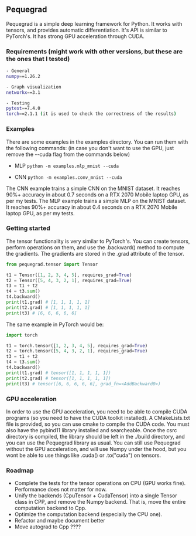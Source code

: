 ## Pequegrad

Pequegrad is a simple deep learning framework for Python. It works with tensors, and provides automatic differentiation. It's API is similar to PyTorch's.
It has strong GPU acceleration through CUDA.

### Requirements (might work with other versions, but these are the ones that I tested)

```bash
- General
numpy==1.26.2

- Graph visualization
networkx==3.1

- Testing
pytest==7.4.0
torch==2.1.1 (it is used to check the correctness of the results)
```

### Examples

There are some examples in the examples directory. You can run them with the following commands:
(in case you don't want to use the GPU, just remove the --cuda flag from the commands below)

- MLP
  `python -m examples.mlp_mnist --cuda`

- CNN
  `python -m examples.conv_mnist --cuda`

The CNN example trains a simple CNN on the MNIST dataset. It reaches 90%+ accuracy in about 0.7 seconds on a RTX 2070 Mobile laptop GPU, as per my tests.
The MLP example trains a simple MLP on the MNIST dataset. It reaches 90%+ accuracy in about 0.4 seconds on a RTX 2070 Mobile laptop GPU, as per my tests.

### Getting started

The tensor functionality is very similar to PyTorch's. You can create tensors, perform operations on them, and use the .backward() method to compute the gradients. The gradients are stored in the .grad attribute of the tensor.

```python
from pequegrad.tensor import Tensor

t1 = Tensor([1, 2, 3, 4, 5], requires_grad=True)
t2 = Tensor([5, 4, 3, 2, 1], requires_grad=True)
t3 = t1 + t2
t4 = t3.sum()
t4.backward()
print(t1.grad) # [1, 1, 1, 1, 1]
print(t2.grad) # [1, 1, 1, 1, 1]
print(t3) # [6, 6, 6, 6, 6]
```

The same example in PyTorch would be:

```python
import torch

t1 = torch.tensor([1, 2, 3, 4, 5], requires_grad=True)
t2 = torch.tensor([5, 4, 3, 2, 1], requires_grad=True)
t3 = t1 + t2
t4 = t3.sum()
t4.backward()
print(t1.grad) # tensor([1, 1, 1, 1, 1])
print(t2.grad) # tensor([1, 1, 1, 1, 1])
print(t3) # tensor([6, 6, 6, 6, 6], grad_fn=<AddBackward0>)
```

### GPU acceleration

In order to use the GPU acceleration, you need to be able to compile CUDA programs (so you need to have the CUDA toolkit installed). A CMakeLists.txt file is provided, so you can use cmake to compile the CUDA code. You must also have the pybind11 library installed and searcheable.
Once the csrc directory is compiled, the library should be left in the ./build directory, and you can use the Pequegrad library as usual.
You can still use Pequegrad without the GPU acceleration, and will use Numpy under the hood, but you wont be able to use things like .cuda() or .to("cuda") on tensors.

### Roadmap

- Complete the tests for the tensor operations on CPU (GPU works fine). Performance does not matter for now.
- Unify the backends (CpuTensor + CudaTensor) into a single Tensor class in CPP, and remove the Numpy backend. That is, move the entire computation backend to Cpp.
- Optimize the computation backend (especially the CPU one).
- Refactor and maybe document better
- Move autograd to Cpp ????
